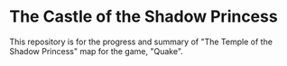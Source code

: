 # The Castle of the Shadow Princess
 This repository is for the progress and summary of "The Temple of the Shadow Princess" map for the game, "Quake".
